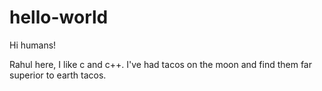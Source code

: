 # hello-world

Hi humans!

Rahul here, I like c and c++.
I've had tacos on the moon and find them far superior to earth tacos.
